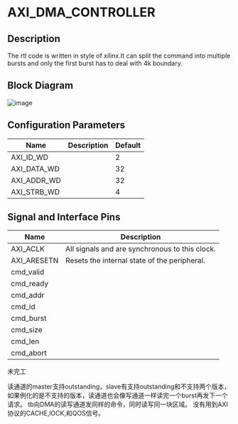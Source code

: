 # AXI_DMA_CONTROLLER
## Description
The rtl code is written in style of xilinx.It can split the command into multiple bursts and only the first burst has to deal with 4k boundary.
## Block Diagram  
![image](https://user-images.githubusercontent.com/71507230/195854675-7dc040a5-a50e-4d52-b9fd-0b9ffeac3024.png)
## Configuration Parameters
|Name|Description|Default|
|---|---|---|
|AXI_ID_WD||2|
|AXI_DATA_WD||32|
|AXI_ADDR_WD||32|
|AXI_STRB_WD||4|
## Signal and Interface Pins
|Name|Description|
|---|---|
|AXI_ACLK|All signals and are synchronous to this clock.| 
|AXI_ARESETN|Resets the internal state of the peripheral.|
|cmd_valid||
|cmd_ready||
|cmd_addr||
|cmd_id||
|cmd_burst||
|cmd_size||
|cmd_len||
|cmd_abort||  


未完工
   
读通道的master支持outstanding，slave有支持outstanding和不支持两个版本，如果例化的是不支持的版本，读通道也会像写通道一样读完一个burst再发下一个请求。
tb向DMA的读写通道发同样的命令，同时读写同一块区域。
没有用到AXI协议的CACHE,lOCK,和QOS信号。
